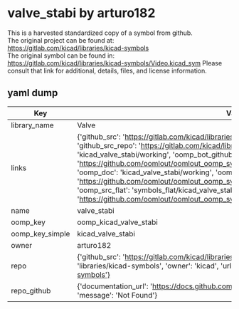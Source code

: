 # valve_stabi by arturo182  
This is a harvested standardized copy of a symbol from github.  
The original project can be found at:  
https://gitlab.com/kicad/libraries/kicad-symbols  
The original symbol can be found in:
https://gitlab.com/kicad/libraries/kicad-symbols/Video.kicad_sym
Please consult that link for additional, details, files, and license information.  
## yaml dump  
| Key | Value |  
| --- | --- |  
| library_name | Valve |  
| links | {'github_src': 'https://gitlab.com/kicad/libraries/kicad-symbols/Video.kicad_sym', 'github_src_repo': 'https://gitlab.com/kicad/libraries/kicad-symbols', 'oomp_bot': 'kicad_valve_stabi/working', 'oomp_bot_github': 'https://github.com/oomlout/oomlout_oomp_symbol_bot/tree/main/kicad_valve_stabi/working', 'oomp_doc': 'kicad_valve_stabi/working', 'oomp_doc_github': 'https://github.com/oomlout/oomlout_oomp_symbol_doc/tree/main/kicad_valve_stabi/working', 'oomp_src_flat': 'symbols_flat/kicad_valve_stabi/working', 'oomp_src_flat_github': 'https://github.com/oomlout/oomlout_oomp_symbol_src/tree/main/kicad_valve_stabi/working'} |  
| name | valve_stabi |  
| oomp_key | oomp_kicad_valve_stabi |  
| oomp_key_simple | kicad_valve_stabi |  
| owner | arturo182 |  
| repo | {'github_src': 'https://gitlab.com/kicad/libraries/kicad-symbols/Video.kicad_sym', 'name': 'libraries/kicad-symbols', 'owner': 'kicad', 'url': 'https://gitlab.com/kicad/libraries/kicad-symbols'} |  
| repo_github | {'documentation_url': 'https://docs.github.com/rest/repos/repos#get-a-repository', 'message': 'Not Found'} |  

